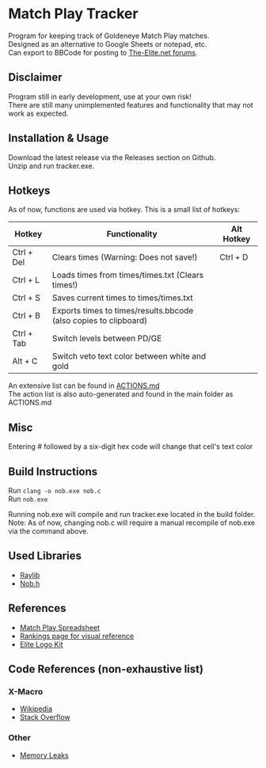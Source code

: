# Match Play Tracker

Program for keeping track of Goldeneye Match Play matches.  
Designed as an alternative to Google Sheets or notepad, etc.  
Can export to BBCode for posting to [The-Elite.net forums](https://forums.the-elite.net/).

## Disclaimer

Program still in early development, use at your own risk!  
There are still many unimplemented features and functionality that may not work as expected.

## Installation & Usage

Download the latest release via the Releases section on Github.  
Unzip and run tracker.exe.

## Hotkeys

As of now, functions are used via hotkey. This is a small list of hotkeys:

| Hotkey        | Functionality                                                    | Alt Hotkey |
| ------------- | ---------------------------------------------------------------- | ---------- |
| Ctrl + Del    | Clears times (Warning: Does not save!)                           | Ctrl + D   |
| Ctrl + L      | Loads times from times/times.txt (Clears times!)                 |            |
| Ctrl + S      | Saves current times to times/times.txt                           |            |
| Ctrl + B      | Exports times to times/results.bbcode (also copies to clipboard) |            |
| Ctrl + Tab    | Switch levels between PD/GE                                      |            |
| Alt  + C      | Switch veto text color between white and gold                    |            |

An extensive list can be found in [ACTIONS.md](https://github.com/MystycCheez/Match-Play-Tracker/blob/main/ACTIONS.md)  
The action list is also auto-generated and found in the main folder as ACTIONS.md

## Misc

Entering # followed by a six-digit hex code will change that cell's text color

## Build Instructions

Run ```clang -o nob.exe nob.c```  
Run ```nob.exe```

Running nob.exe will compile and run tracker.exe located in the build folder.  
Note: As of now, changing nob.c will require a manual recompile of nob.exe via the command above.

## Used Libraries

* [Raylib](https://www.raylib.com/)
* [Nob.h](https://github.com/tsoding/nob.h)

## References

* [Match Play Spreadsheet](https://docs.google.com/spreadsheets/d/1-aDvgb4x5IuDA9IEChYfun8wZ0e-Zp0XMfhFdTRXf1Q/edit?gid=2120665130#gid=2120665130)
* [Rankings page for visual reference](https://rankings.the-elite.net/)
* [Elite Logo Kit](https://www.dropbox.com/scl/fo/nv1mbqgpwcz3vqcrxa1hc/AGoagjyz8FOr2MS_G1_7034?rlkey=1a6avrc02cbybms9qg93rcrs0&e=1&dl=0)

## Code References (non-exhaustive list)
### X-Macro
* [Wikipedia](https://en.wikipedia.org/wiki/X_macro)
* [Stack Overflow](https://stackoverflow.com/questions/6635851/real-world-use-of-x-macros)
### Other
* [Memory Leaks](https://stackoverflow.com/questions/9074229/detecting-memory-leaks-in-c-programs)